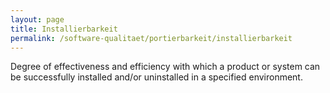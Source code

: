 ```yaml
---
layout: page
title: Installierbarkeit
permalink: /software-qualitaet/portierbarkeit/installierbarkeit
---
```


Degree of effectiveness and efficiency with which a product or system can be successfully installed and/or uninstalled in a specified environment.
